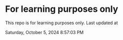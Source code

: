 # For learning purposes only
This repo is for learning purposes only.
Last updated at

Saturday, October 5, 2024 8:57:03 PM

